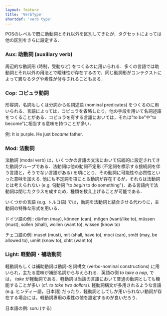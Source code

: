```yaml
---
layout: feature
title: 'VerbType'
shortdef: 'verb type'
---
```


POSのレベルで既に助動詞とそれ以外を区別してきたが，タグセットによっては他の区別をさらに設定する．

### Aux: 助動詞 (auxiliary verb)

周辺的な動詞形 (時制，受動など) をつくるのに用いられる．多くの言語では助動詞とそれ以外の用法とで曖昧性が存在するので，同じ動詞形がコンテクストによって異なるタグや素性が付与されることもある．

### Cop: コピュラ動詞

形容詞，名詞もしくは分詞から名詞述語 (nominal predicates) をつくるのに用いられる．言語によっては，コピュラを省略したり，他の手段を用いて名詞述語をつくることがある．コピュラを有する言語においては，それは"to be"や"to become"に相当する意味を持つことが多い．

例: It *is* purple. He just *became* father.

### Mod: 法動詞

法動詞 (modal verb) は，いくつかの言語の文法において伝統的に設定されてきた動詞グループである．法動詞は他の動詞不定形 (不定詞を標示する接続詞を伴う言語と，そうでない言語がある) を項にとり，その動詞に可能性や必然性といった意味を加える.
他にも不定詞を項にとる動詞が存在するが，それらは法動詞とは考えられない (e.g. 句動詞 "to *begin* to do something")．ある言語内で法動詞は閉じたクラスを成すため，種類を数え上げることが可能である．

いくつかの言語 (e.g. トルコ語) では，動詞を法動詞と結合させる代わりに，主動詞の特殊な形式を用いる．

ドイツ語の例:: dürfen (may), können (can), mögen (want/like to),
müssen (must), sollen (shall), wollen (want to), wissen (know to)

チェコ語の例: muset (must), mít (shall, have to), moci (can), smět
(may, be allowed to), umět (know to), chtít (want to)

### Light: 軽動詞・補助動詞

軽動詞もしくは補助動詞は動詞-名詞構文 (verbo-nominal constructions) に用いられ，主たる意味が補部名詞から与えられる．英語の例 _to take a nap,_ では， _take_ が軽動詞である．軽動詞は当該の言語において普通の動詞としても機能することが多い (cf. _to take two dollars_).
軽動詞構文が多用されるような言語 (e.g. ヒンディー語，日本語) だったり，軽動詞としてしか用いられない動詞が存在する場合には，軽動詞専用の素性の値を設定するのが良いだろう．

日本語の例: suru (する)
